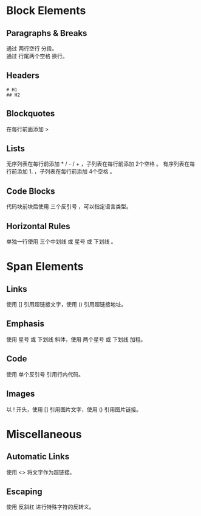 # Block Elements

## Paragraphs & Breaks

通过 两行空行 分段。  
通过 行尾两个空格 换行。


## Headers

```
# H1
## H2
```


## Blockquotes

在每行前面添加 >


## Lists

无序列表在每行前添加 * / - / + ，子列表在每行前添加 2个空格 。
有序列表在每行前添加 1. ，子列表在每行前添加 4个空格 。


## Code Blocks

代码块前块后使用 三个反引号 ，可以指定语言类型。


## Horizontal Rules

单独一行使用 三个中划线 或 星号 或 下划线 。


# Span Elements

## Links

使用 [] 引用超链接文字，使用 () 引用超链接地址。


## Emphasis

使用 星号 或 下划线 斜体，使用 两个星号 或 下划线 加粗。


## Code

使用 单个反引号 引用行内代码。


## Images

以 ! 开头，使用 [] 引用图片文字，使用 () 引用图片链接。


# Miscellaneous

## Automatic Links

使用 <> 将文字作为超链接。


## Escaping

使用 反斜杠 进行特殊字符的反转义。
